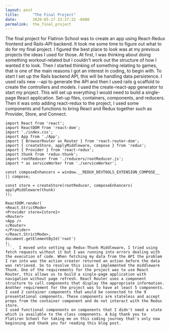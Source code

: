 ```yaml
---
layout: post
title:      "The Final Project"
date:       2020-05-17 23:27:32 -0400
permalink:  the_final_project
---
```



The final project for Flatiron School was to create an app using React-Redux frontend and Rails-API backend. It took me some time to figure out what to do for my final project. I figured the best place to look was at my previous projects the ideas I used for those. At first, I was thinking about doing something workout-related but I couldn't work out the structure of how I wanted it to look. Then I started thinking of something relating to games, that is one of the main reasons I got an interest in coding, to begin with. To start I set up the Rails backend API, this will be handling data persistence. I used rails new  --api to generate the API and then I used rails g scaffold to create the controllers and models.  I used the create-react-app generator to start my project. This will set up everything I would need to build a single-page React application. Set-up files, containers, components, and reducers. Then it was onto adding react-redux to the project, I used some components and functions to bring React and Redux together such as Provider, Store, and Connect.
```
import React from 'react';
import ReactDOM from 'react-dom';
import './index.css';
import App from './App';
import { BrowserRouter as Router } from 'react-router-dom';
import { createStore, applyMiddleware, compose } from 'redux';
import { Provider } from 'react-redux';
import thunk from 'redux-thunk';
import rootReducer from './reducers/rootReducer.js';
import * as serviceWorker from './serviceWorker';

const composeEnhancers = window.__REDUX_DEVTOOLS_EXTENSION_COMPOSE__ || compose;

const store = createStore(rootReducer, composeEnhancers(
applyMiddleware(thunk)
));

ReactDOM.render(
<React.StrictMode>
<Provider store={store}>
<Router>
<App />
</Router>
</Provider>
</React.StrictMode>,
document.getElementById('root')
);
```.  I moved unto setting up Redux-Thunk Middleware, I tried using fetch requests without it but I was running into errors dealing with the execution of code. When fetching my data from the API the problem I ran into was the action creator returned an action before the data was retrieved. So to resolve this issue I implemented the middleware Thunk. One of the requirements for the project was to use React Router, this allows us to build a single-page application with navigation without page refresh. React Router uses a component structure to call components that display the appropriate information. Another requirement for the project was to have at least 5 components. I used 2 container components that would be connected to the 9 presentational components. These components are stateless and accept props from the container component and do not interact with the Redux store. 
I used functional components on components that I didn't need a state which is available to the class components. A big thank you to Flatiron School for taking me on this coding journey that's only now beginning and thank you for reading this blog post. 
